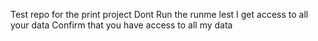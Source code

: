 Test repo for the print project
Dont Run the runme lest I get access to all your data
Confirm that you have access to all my data
